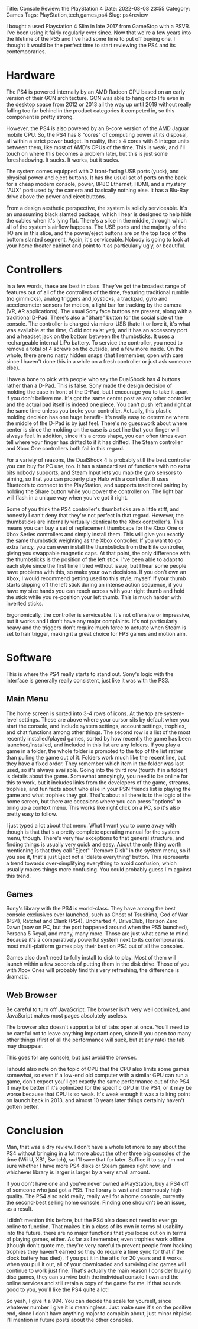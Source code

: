 Title: Console Review: the PlayStation 4
Date: 2022-08-08 23:55
Category: Games
Tags: PlayStation,tech,games,ps4
Slug: ps4review

I bought a used Playstation 4 Slim in late 2017 from GameStop with a PSVR. I've been using it fairly regularly ever since. Now that we're a few years into the lifetime of the PS5 and I've had some time to put off buying one, I thought it would be the perfect time to start reviewing the PS4 and its contemporaries.

# Hardware

The PS4 is powered internally by an AMD Radeon GPU based on an early version of their GCN architecture. GCN was able to hang onto life even in the desktop space from 2012 or 2013 all the way up until 2019 without really falling too far behind in the product categories it competed in, so this component is pretty strong.

However, the PS4 is also powered by an 8-core version of the AMD Jaguar mobile CPU. So, the PS4 has 8 "cores" of computing power at its disposal, all within a strict power budget. In reality, that's 4 cores with 8 integer units between them, like most of AMD's CPUs of the time. This is weak, and I'll touch on where this becomes a problem later, but this is just some foreshadowing. It sucks. It works, but it sucks.

The system comes equipped with 2 front-facing USB ports (yuck), and physical power and eject buttons. It has the usual set of ports on the back for a cheap modern console, power, 8P8C Ethernet, HDMI, and a mystery "AUX" port used by the camera and basically nothing else. It has a Blu-Ray drive above the power and eject buttons.

From a design aesthetic perspective, the system is solidly serviceable. It's an unassuming black slanted package, which I hear is designed to help hide the cables when it's lying flat. There's a slice in the middle, through which all of the system's airflow happens. The USB ports and the majority of the I/O are in this slice, and the power/eject buttons are on the top face of the bottom slanted segment. Again, it's serviceable. Nobody is going to look at your home theater cabinet and point to it as particularly ugly, or beautiful.

# Controllers

In a few words, these are best in class. They've got the broadest range of features out of all of the controllers of the time, featuring traditional rumble (no gimmicks), analog triggers and joysticks, a trackpad, gyro and accelerometer sensors for motion, a light bar for tracking by the camera (VR, AR applications). The usual Sony face buttons are present, along with a traditional D-Pad. There's also a "Share" button for the social side of the console. The controller is charged via micro-USB (hate it or love it, it's what was available at the time, C did not exist yet), and it has an accessory port and a headset jack on the bottom between the thumbsticks. It uses a rechargeable internal LiPo battery. To service the controller, you need to remove a total of 4 screws on the outside, and a few more inside. On the whole, there are no nasty hidden snaps (that I remember, open with care since I haven't done this in a while on a fresh controller or just ask someone else).

I have a bone to pick with people who say the DualShock has 4 buttons rather than a D-Pad. This is false. Sony made the design decision of molding the case in front of the D-Pad, but I encourage you to take it apart if you don't believe me. It's got the same center post as any other controller, and the actual pad itself is indeed one piece. You can't push left and right at the same time unless you broke your controller. Actually, this plastic molding decision has one huge benefit- it's really easy to determine where the middle of the D-Pad is by just feel. There's no guesswork about where center is since the molding on the case is a set line that your finger will always feel. In addition, since it's a cross shape, you can often times even tell where your finger has drifted to if it has drifted. The Steam controller and Xbox One controllers both fail in this regard.

For a variety of reasons, the DualShock 4 is probably still the best controller you can buy for PC use, too. It has a standard set of functions with no extra bits nobody supports, and Steam Input lets you map the gyro sensors to aiming, so that you can properly play Halo with a controller. It uses Bluetooth to connect to the PlayStation, and supports traditional pairing by holding the Share button while you power the controller on. The light bar will flash in a unique way when you've got it right.

Some of you think the PS4 controller's thumbsticks are a little stiff, and honestly I can't deny that they're not perfect in that regard. However, the thumbsticks are internally virtually identical to the Xbox controller's. This means you can buy a set of replacement thumbcaps for the Xbox One or Xbox Series controllers and simply install them. This will give you exactly the same thumbstick weighting as the Xbox controller. If you want to go extra fancy, you can even install the thumbsticks from the Elite controller, giving you swappable magnetic caps. At that point, the only difference with the thumbsticks is the position of the left stick. I've been able to adapt to each style since the first time I tried without issue, but I hear some people have problems with this, so make your own decisions. If you don't own an Xbox, I would recommend getting used to this style, myself. If your thumb starts slipping off the left stick during an intense action sequence, if you have my size hands you can reach across with your right thumb and hold the stick while you re-position your left thumb. This is much harder with inverted sticks.

Ergonomically, the controller is serviceable. It's not offensive or impressive, but it works and I don't have any major complaints. It's not particularly heavy and the triggers don't require much force to actuate when Steam is set to hair trigger, making it a great choice for FPS games and motion aim.

# Software

This is where the PS4 really starts to stand out. Sony's logic with the interface is generally really consistent, just like it was with the PS3.

## Main Menu

The home screen is sorted into 3-4 rows of icons. At the top are system-level settings. These are above where your cursor sits by default when you start the console, and include system settings, account settings, trophies, and chat functions among other things. The second row is a list of the most recently installed/played games, sorted by how recently the game has been launched/installed, and included in this list are any folders. If you play a game in a folder, the whole folder is promoted to the top of the list rather than pulling the game out of it. Folders work much like the recent line, but they have a fixed order. They remember which item in the folder was last used, so it's always available. Going into the third row (fourth if in a folder) is details about the game. Somewhat annoyingly, you need to be online for this to work, but it includes links from the developers of the game, streams, trophies, and fun facts about who else in your PSN friends list is playing the game and what trophies they got. That's about all there is to the logic of the home screen, but there are occasions where you can press "options" to bring up a context menu. This works like right click on a PC, so it's also pretty easy to follow.

I just typed a lot about that menu. What I want you to come away with though is that that's a pretty complete operating manual for the system menu, though. There's very few exceptions to that general structure, and finding things is usually very quick and easy. About the only thing worth mentioning is that they call "Eject" "Remove Disk" in the system menu, so if you see it, that's just Eject not a 'delete everything' button. This represents a trend towards over-simplifying everything to avoid confusion, which usually makes things more confusing. You could probably guess I'm against this trend.

## Games

Sony's library with the PS4 is world-class. They have among the best console exclusives ever launched, such as Ghost of Tsushima, God of War (PS4), Ratchet and Clank (PS4), Uncharted 4, DriveClub, Horizon Zero Dawn (now on PC, but the port happened around when the PS5 launched), Persona 5 Royal, and many, many more. Those are just what came to mind. Because it's a comparatively powerful system next to its contemporaries, most multi-platform games play their best on PS4 out of all the consoles.

Games also don't need to fully install to disk to play. Most of them will launch within a few seconds of putting them in the disk drive. Those of you with Xbox Ones will probably find this very refreshing, the difference is dramatic.

## Web Browser

Be careful to turn off JavaScript. The browser isn't very well optimized, and JavaScript makes most pages absolutely useless.

The browser also doesn't support a lot of tabs open at once. You'll need to be careful not to leave anything important open, since if you open too many other things (first of all the performance will suck, but at any rate) the tab may disappear.

This goes for any console, but just avoid the browser.

I should also note on the topic of CPU that the CPU also limits some games somewhat, so even if a low-end old computer with a similar GPU can run a game, don't expect you'll get exactly the same performance out of the PS4. It may be better if it's optimized for the specific GPU in the PS4, or it may be worse because that CPU is so weak. It's weak enough it was a talking point on launch back in 2013, and almost 10 years later things certainly haven't gotten better.

# Conclusion

Man, that was a dry review. I don't have a whole lot more to say about the PS4 without bringing in a lot more about the other three big consoles of the time (Wii U, XB1, Switch), so I'll save that for later. Suffice it to say I'm not sure whether I have more PS4 disks or Steam games right now, and whichever library is larger is larger by a very small amount.

If you don't have one and you've never owned a PlayStation, buy a PS4 off of someone who just got a PS5. The library is vast and enormously high-quality. The PS4 also sold really, really well for a home console, currently the second-best selling home console. Finding one shouldn't be an issue, as a result.

I didn't mention this before, but the PS4 also does not need to ever go online to function. That makes it in a class of its own in terms of usability into the future, there are no major functions that you loose out on in terms of playing games, either. As far as I remember, even trophies work offline (though don't quote me, they're very careful to prevent people from hacking trophies they haven't earned so they do require a time sync for that if the clock battery has died). If you put it in the attic for 20 years and it works when you pull it out, all of your downloaded and surviving disc games will continue to work just fine. That's actually the main reason I consider buying disc games, they can survive both the individual console I own and the online services and still retain a copy of the game for me. If that sounds good to you, you'll like the PS4 quite a lot!

So yeah, I give it a 994. You can decide the scale for yourself, since whatever number I give it is meaningless. Just make sure it's on the positive end, since I don't have anything major to complain about, just minor nitpicks I'll mention in future posts about the other consoles.
